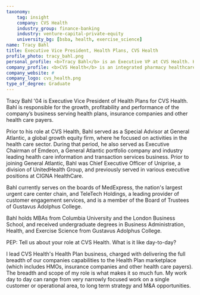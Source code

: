 ```yaml
---
taxonomy:
	tag: insight
	company: CVS Health
	industry_group: finance-banking
	industry: venture-capital-private-equity
	university_bg: [bsba, health, exercise_science]
name: Tracy Bahl
title: Executive Vice President, Health Plans, CVS Health
profile_photo: tracy_bahl.png
personal_profile: <b>Tracy Bahl</b> is an Executive VP at CVS Health. He has a substantial experience in growth private equity.
company_profile: <b>CVS Health</b> is an integrated pharmacy healthcare company. Learn more here: https://cvshealth.com/
company_website: #
company_logo: cvs_health.png
type_of_degree: Graduate
---
```


Tracy Bahl '04 is Executive Vice President of Health Plans for CVS Health. Bahl is responsible for the growth, profitability and performance of the company’s business serving health plans, insurance companies and other health care payers.

Prior to his role at CVS Health, Bahl served as a Special Advisor at General Atlantic, a global growth equity firm, where he focused on activities in the health care sector. During that period, he also served as Executive Chairman of Emdeon, a General Atlantic portfolio company and industry leading health care information and transaction services business. Prior to joining General Atlantic, Bahl was Chief Executive Officer of Uniprise, a division of UnitedHealth Group, and previously served in various executive positions at CIGNA HealthCare.

Bahl currently serves on the boards of MedExpress, the nation's largest urgent care center chain, and TeleTech Holdings, a leading provider of customer engagement services, and is a member of the Board of Trustees of Gustavus Adolphus College.

Bahl holds MBAs from Columbia University and the London Business School, and received undergraduate degrees in Business Administration, Health, and Exercise Science from Gustavus Adolphus College.

PEP: Tell us about your role at CVS Health. What is it like day-to-day?

I lead CVS Health's Health Plan business, charged with delivering the full breadth of our companies capabilities to the Health Plan marketplace (which includes HMOs, insurance companies and other health care payers). The breadth and scope of my role is what makes it so much fun. My work day to day can range from very narrowly focused work on a single customer or operational area, to long term strategy and M&A opportunities.